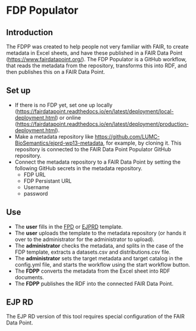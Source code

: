 # FDP Populator
## Introduction
The FDPP was created to help people not very familiar with FAIR, to create metadata in Excel sheets, and have these published in a FAIR Data Point (https://www.fairdatapoint.org/). The FDP Populator is a GitHub workflow, that reads the metadata from the repository, transforms this into RDF, and then publishes this on a FAIR Data Point.

## Set up
* If there is no FDP yet, set one up locally (https://fairdatapoint.readthedocs.io/en/latest/deployment/local-deployment.html) or online (https://fairdatapoint.readthedocs.io/en/latest/deployment/production-deployment.html).
* Make a metadata repository like https://github.com/LUMC-BioSemantics/ejprd-wp13-metadata, for example, by cloning it. This repository is connected to the FAIR Data Point Populator GitHub repository.
* Connect the metadata repository to a FAIR Data Point by setting the following GitHub secrets in the metadata repository.
	* FDP URL
	* FDP Persistant URL
	* Username
	* password

## Use
* The **user** fills in the [FPD](https://github.com/LUMC-BioSemantics/EJP-RD-WP13-FDP-template) or [EJPRD](https://github.com/ejp-rd-vp/resource-metadata-schema/blob/master/template/EJPRD%20Resource%20Metadata%20template.xlsx) template.
* The **user** uploads the template to the metadata repository (or hands it over to the administrator for the administrator to upload).
* The **administrator** checks the metadata, and splits in the case of the FDP template, extracts a datasets.csv and distributions.csv file.
* The **administrator** sets the target metadata and target catalog in the config.yml file, and starts the workflow using the start workflow button.
* The **FDPP** converts the metadata from the Excel sheet into RDF documents.
* The **FDPP** publishes the RDF into the connected FAIR Data Point.

## EJP RD
The EJP RD version of this tool requires special configuration of the FAIR Data Point.

